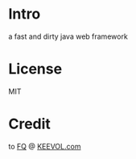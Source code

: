 # Intro

a fast and dirty java web framework

# License

MIT

# Credit

to [FQ](https://afoo.me) @ [KEEVOL.com](https://keevol.com)
